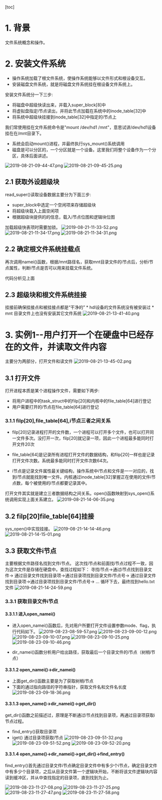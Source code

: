 [toc]
# 1. 背景
文件系统概念和操作。

# 2. 安装文件系统
* 操作系统加载了根文件系统，使操作系统能够以文件形式和根设备交互。
* 安装磁盘文件系统，就是将磁盘文件系统挂在根设备文件系统上。

安装文件系统分一下三步:
* 将磁盘中超级快读出来，并载入super_block[8]中
* 将虚拟盘指定i节点读出，并将此节点加载在系统中的inode_table[32]中
* 将系统中超级块挂接到inode_table[32]中指定的i节点上

我们常使用挂在文件系统命令是"mount /dev/hd1 /mnt"，意思试讲/dev/hd1设备挂在在/mnt目录下。
* 系统会启动mount()进程，并最终执行sys_mount()系统调用
* 磁盘是可以分区的，一个分区就是一个设备。这里我们将整个设备作为一个分区，具体后面讲述。

![2019-08-21-09-44-47.png](./images/2019-08-21-09-44-47.png)
![2019-08-21-09-45-25.png](./images/2019-08-21-09-45-25.png)

## 2.1 获取外设超级块
read_super()读取设备数据主要分为下面三步:
* super_block中选定一个空闲项来存储超级块
* 将超级块载入上面空闲项
* 根据超级块提供的的信息，载入i节点位图和逻辑块位图

加载超级快表项时需要加锁。
![2019-08-21-11-33-52.png](./images/2019-08-21-11-33-52.png)
![2019-08-21-11-34-17.png](./images/2019-08-21-11-34-17.png)
![2019-08-21-11-34-31.png](./images/2019-08-21-11-34-31.png)

## 2.2 确定根文件系统挂载点
再次调用namei()函数，根据/mnt路径名，获取mnt目录文件的i节点后，分析i节点属性，判断i节点是否可以用来挂载文件系统。

代码分析见上面

## 2.3 超级块和根文件系统挂接
挂接前确保挂接点和被挂接点都是“干净的”
    * hdl设备的文件系统没有被安装过
    * mnt 目录文件上也没有安装其它文件系统
![2019-08-21-13-41-40.png](./images/2019-08-21-13-41-40.png)

# 3. 实例1--用户打开一个在硬盘中已经存在的文件，并读取文件内容
主要分为两部分，打开文件和读文件
![2019-08-21-13-45-02.png](./images/2019-08-21-13-45-02.png)

## 3.1 打开文件
打开进程本质是某个进程操作文件，需要如下两步:
* 将用户进程中的task_struct中的filp[20]和内核中的file_table[64]进行登记
* 用户需要打开的i节点在file_table[64]进行登记

### 3.1.1 filp[20],file_table[64],i节点三者之间关系
* filp[20]记录进程打开的文件数，一个进程可以打开多个文件，也可以打开同一文件多次。没打开一次，filp[20]就记录一项，因此一个进程最多能同时打开文件20次

* file_table[64]是记录所有进程打开文件的数据结构，和filp[20]一样也是记录打开文件次数。系统最多能同时打开文件次数64次。

* i节点是记录文件属性最关键结构，操作系统中i节点和文件是一一对应的，找到i节点就能找到唯一文件。内核通过inode_table[32]掌握正在使用的文件i节点数，每个被使用的i节点都要记录其中。

打开文件其实就是建立三者数据结构之间关系。open()函数映射到sys_open()系统调用实现上面关系建立。
![2019-08-21-14-06-35.png](./images/2019-08-21-14-06-35.png)

## 3.2 filp[20]file_table[64]挂接

sys_open()中实现挂接。
![2019-08-21-14-14-46.png](./images/2019-08-21-14-14-46.png)
![2019-08-21-14-15-01.png](./images/2019-08-21-14-15-01.png)

## 3.3 获取文件i节点

主要根据文件路径名找到文件i节点。
这次找i节点和前面找i节点过程不一致，因为这次文件是存储在硬盘中。查找过程如下：
寻找i节点->通过i节点找到目录文件->
通过目录文件找到目录项->通过目录项找到目录文件i节点号->
通过目录文件找到目录项->通过目录项找到目录文件i节点号->
...
循环下去，最终找到hello.txt文件
![2019-08-21-14-24-59.png](./images/2019-08-21-14-24-59.png)

### 3.3.1 获取目录文件i节点
#### 3.3.1.1 进入open_namei()
* 进入open_namei()函数后，先对用户所要打开文件设置参数mode、flag，执行代码如下。
![2019-08-23-08-59-57.png](./images/2019-08-23-08-59-57.png)
![2019-08-23-09-00-12.png](./images/2019-08-23-09-00-12.png)
![2019-08-23-09-10-07.png](./images/2019-08-23-09-10-07.png)
![2019-08-23-09-10-25.png](./images/2019-08-23-09-10-25.png)
![2019-08-23-09-10-46.png](./images/2019-08-23-09-10-46.png)

* dir_namei()函数分析用户给出路径，获取最后一个目录文件的i节点（树梢i节点）

#### 3.3.1.2 open_namei()->dir_namei()
* 上面get_dir()函数主要是为了获取树梢i节点
* 下面的通过指向路径的字符串指针，获取文件名和文件名长度
![2019-08-23-09-18-36.png](./images/2019-08-23-09-18-36.png)

#### 3.3.1.3 open_name()->dir_namei()->get_dir()
get_dir()函数之前描述过，原理是不断通过i节点找到目录项，再通过目录项获取i节点过程。
* find_entry()获取目录项
* iget() 通过目录项获取i节点
![2019-08-23-09-51-32.png](./images/2019-08-23-09-51-32.png)
![2019-08-23-09-51-52.png](./images/2019-08-23-09-51-52.png)
![2019-08-23-09-52-20.png](./images/2019-08-23-09-52-20.png)

#### 3.3.1.4 open_name()->dir_namei()->get_dir()->find_entry()
find_entry()首先通过目录文件i节点确定目录文件中有多少个i节点，确定目录文件中有多少个目录项，之后从目录文件第一个逻辑块开始，不断将该文件逻辑块内容读到缓冲区，并从中查找指定的目录项，直到找到为止。

![2019-08-23-11-27-08.png](./images/2019-08-23-11-27-08.png)
![2019-08-23-11-27-25.png](./images/2019-08-23-11-27-25.png)
![2019-08-23-11-27-47.png](./images/2019-08-23-11-27-47.png)
![2019-08-23-11-27-58.png](./images/2019-08-23-11-27-58.png)
